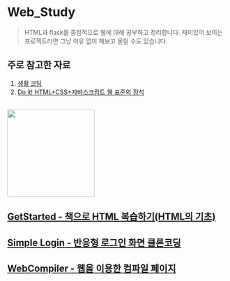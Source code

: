 # Web_Study
> HTML과 flask를 중점적으로 웹에 대해 공부하고 정리합니다. 재미있어 보이는 프로젝트라면 그냥 이유 없이 해보고 올릴 수도 있습니다.
## 주로 참고한 자료
1. <a href="https://opentutorials.org/course/1">생활 코딩</a>
2. <a href="https://m.yes24.com/Goods/Detail/96674934">Do it! HTML+CSS+자바스크립트 웹 표준의 정석</a>
<br>
<img src="https://image.yes24.com/goods/96674934/XL" style="height: 200px;">

## <a href="https://github.com/henryseo1000/Web_Study/tree/main/GetStarted">GetStarted - 책으로 HTML 복습하기(HTML의 기초)</a>

## <a href="https://github.com/henryseo1000/Web_Study/tree/main/GetStarted">Simple Login - 반응형 로그인 화면 클론코딩</a>

## <a href="https://github.com/henryseo1000/Web_Study/tree/main/GetStarted">WebCompiler - 웹을 이용한 컴파일 페이지</a>